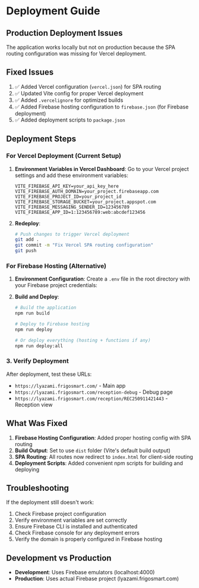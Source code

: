 # Deployment Guide

## Production Deployment Issues

The application works locally but not on production because the SPA routing configuration was missing for Vercel deployment.

## Fixed Issues

1. ✅ Added Vercel configuration (`vercel.json`) for SPA routing
2. ✅ Updated Vite config for proper Vercel deployment
3. ✅ Added `.vercelignore` for optimized builds
4. ✅ Added Firebase hosting configuration to `firebase.json` (for Firebase deployment)
5. ✅ Added deployment scripts to `package.json`

## Deployment Steps

### For Vercel Deployment (Current Setup)

1. **Environment Variables in Vercel Dashboard**:
   Go to your Vercel project settings and add these environment variables:
   ```
   VITE_FIREBASE_API_KEY=your_api_key_here
   VITE_FIREBASE_AUTH_DOMAIN=your_project.firebaseapp.com
   VITE_FIREBASE_PROJECT_ID=your_project_id
   VITE_FIREBASE_STORAGE_BUCKET=your_project.appspot.com
   VITE_FIREBASE_MESSAGING_SENDER_ID=123456789
   VITE_FIREBASE_APP_ID=1:123456789:web:abcdef123456
   ```

2. **Redeploy**:
   ```bash
   # Push changes to trigger Vercel deployment
   git add .
   git commit -m "Fix Vercel SPA routing configuration"
   git push
   ```

### For Firebase Hosting (Alternative)

1. **Environment Configuration**:
   Create a `.env` file in the root directory with your Firebase project credentials:

2. **Build and Deploy**:
   ```bash
   # Build the application
   npm run build

   # Deploy to Firebase hosting
   npm run deploy

   # Or deploy everything (hosting + functions if any)
   npm run deploy:all
   ```

### 3. Verify Deployment

After deployment, test these URLs:
- `https://lyazami.frigosmart.com/` - Main app
- `https://lyazami.frigosmart.com/reception-debug` - Debug page
- `https://lyazami.frigosmart.com/reception/REC250911421443` - Reception view

## What Was Fixed

1. **Firebase Hosting Configuration**: Added proper hosting config with SPA routing
2. **Build Output**: Set to use `dist` folder (Vite's default build output)
3. **SPA Routing**: All routes now redirect to `index.html` for client-side routing
4. **Deployment Scripts**: Added convenient npm scripts for building and deploying

## Troubleshooting

If the deployment still doesn't work:

1. Check Firebase project configuration
2. Verify environment variables are set correctly
3. Ensure Firebase CLI is installed and authenticated
4. Check Firebase console for any deployment errors
5. Verify the domain is properly configured in Firebase hosting

## Development vs Production

- **Development**: Uses Firebase emulators (localhost:4000)
- **Production**: Uses actual Firebase project (lyazami.frigosmart.com)
